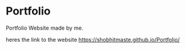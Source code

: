 # Portfolio
Portfolio Website made by me. 

heres the link to the website
https://shobhitmaste.github.io/Portfolio/
